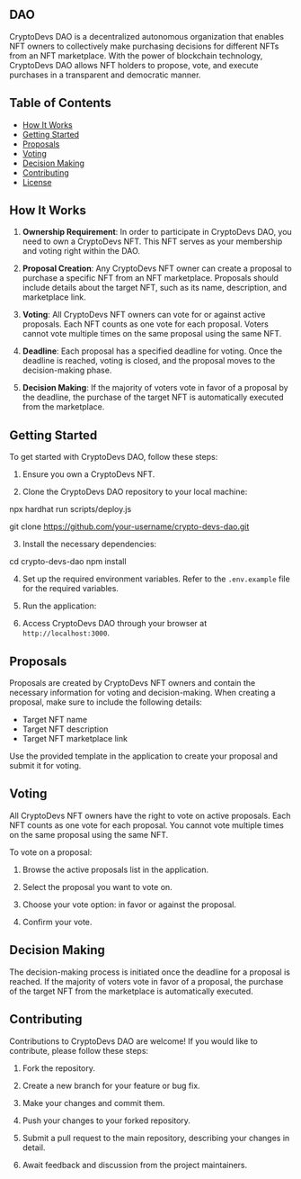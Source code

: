 ## DAO

CryptoDevs DAO is a decentralized autonomous organization that enables NFT owners to collectively make purchasing decisions for different NFTs from an NFT marketplace. With the power of blockchain technology, CryptoDevs DAO allows NFT holders to propose, vote, and execute purchases in a transparent and democratic manner.

## Table of Contents
- [How It Works](#how-it-works)
- [Getting Started](#getting-started)
- [Proposals](#proposals)
- [Voting](#voting)
- [Decision Making](#decision-making)
- [Contributing](#contributing)
- [License](#license)

## How It Works

1. **Ownership Requirement**: In order to participate in CryptoDevs DAO, you need to own a CryptoDevs NFT. This NFT serves as your membership and voting right within the DAO.

2. **Proposal Creation**: Any CryptoDevs NFT owner can create a proposal to purchase a specific NFT from an NFT marketplace. Proposals should include details about the target NFT, such as its name, description, and marketplace link.

3. **Voting**: All CryptoDevs NFT owners can vote for or against active proposals. Each NFT counts as one vote for each proposal. Voters cannot vote multiple times on the same proposal using the same NFT.

4. **Deadline**: Each proposal has a specified deadline for voting. Once the deadline is reached, voting is closed, and the proposal moves to the decision-making phase.

5. **Decision Making**: If the majority of voters vote in favor of a proposal by the deadline, the purchase of the target NFT is automatically executed from the marketplace.

## Getting Started

To get started with CryptoDevs DAO, follow these steps:

1. Ensure you own a CryptoDevs NFT.

2. Clone the CryptoDevs DAO repository to your local machine:

npx hardhat run scripts/deploy.js

git clone https://github.com/your-username/crypto-devs-dao.git

3. Install the necessary dependencies:

cd crypto-devs-dao
npm install


4. Set up the required environment variables. Refer to the `.env.example` file for the required variables.

5. Run the application:


6. Access CryptoDevs DAO through your browser at `http://localhost:3000`.

## Proposals

Proposals are created by CryptoDevs NFT owners and contain the necessary information for voting and decision-making. When creating a proposal, make sure to include the following details:

- Target NFT name
- Target NFT description
- Target NFT marketplace link

Use the provided template in the application to create your proposal and submit it for voting.

## Voting

All CryptoDevs NFT owners have the right to vote on active proposals. Each NFT counts as one vote for each proposal. You cannot vote multiple times on the same proposal using the same NFT.

To vote on a proposal:

1. Browse the active proposals list in the application.

2. Select the proposal you want to vote on.

3. Choose your vote option: in favor or against the proposal.

4. Confirm your vote.

## Decision Making

The decision-making process is initiated once the deadline for a proposal is reached. If the majority of voters vote in favor of a proposal, the purchase of the target NFT from the marketplace is automatically executed.

## Contributing

Contributions to CryptoDevs DAO are welcome! If you would like to contribute, please follow these steps:

1. Fork the repository.

2. Create a new branch for your feature or bug fix.

3. Make your changes and commit them.

4. Push your changes to your forked repository.

5. Submit a pull request to the main repository, describing your changes in detail.

6. Await feedback and discussion from the project maintainers.



```
